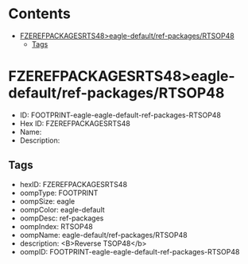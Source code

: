 



Contents
========

* [FZEREFPACKAGESRTS48>eagle-default/ref-packages/RTSOP48](#fzerefpackagesrts48eagle-defaultref-packagesrtsop48)
	* [Tags](#tags)

# FZEREFPACKAGESRTS48>eagle-default/ref-packages/RTSOP48

- ID: FOOTPRINT-eagle-eagle-default-ref-packages-RTSOP48
- Hex ID: FZEREFPACKAGESRTS48
- Name: 
- Description: 

## Tags

- hexID: FZEREFPACKAGESRTS48
- oompType: FOOTPRINT
- oompSize: eagle
- oompColor: eagle-default
- oompDesc: ref-packages
- oompIndex: RTSOP48
- oompName: eagle-default/ref-packages/RTSOP48
- description: &lt;B&gt;Reverse TSOP48&lt;/b&gt;
- oompID: FOOTPRINT-eagle-eagle-default-ref-packages-RTSOP48
